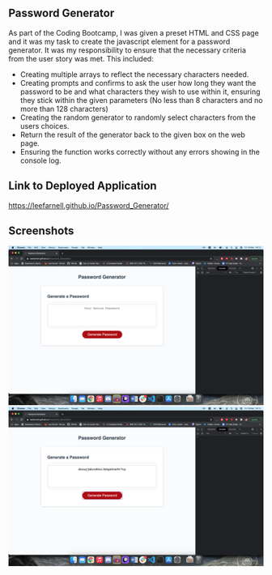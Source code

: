 ## Password Generator

As part of the Coding Bootcamp, I was given a preset HTML and CSS page and it was my task to create the javascript element for a password generator. It was my responsibility to ensure that the necessary criteria from the user story was met. This included:

- Creating multiple arrays to reflect the necessary characters needed.
- Creating prompts and confirms to ask the user how long they want the password to be and what characters they wish to use within it, ensuring they stick within the given parameters (No less than 8 characters and no more than 128 characters)
- Creating the random generator to randomly select characters from the users choices.
- Return the result of the generator back to the given box on the web page.
- Ensuring the function works correctly without any errors showing in the console log.

## Link to Deployed Application

https://leefarnell.github.io/Password_Generator/

## Screenshots

![Screenshot1](Screenshots/PasswordGen%20Screenshot1.png)
![Screenshot2](Screenshots/PasswordGen%20Screenshot2.png)
